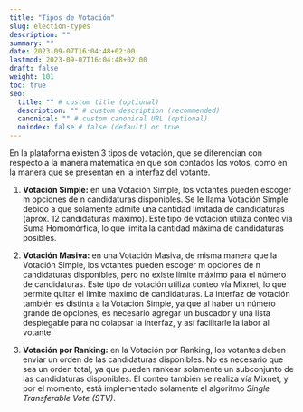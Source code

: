 ```yaml
---
title: "Tipos de Votación"
slug: election-types
description: ""
summary: ""
date: 2023-09-07T16:04:48+02:00
lastmod: 2023-09-07T16:04:48+02:00
draft: false
weight: 101
toc: true
seo:
  title: "" # custom title (optional)
  description: "" # custom description (recommended)
  canonical: "" # custom canonical URL (optional)
  noindex: false # false (default) or true
---
```

En la plataforma existen 3 tipos de votación, que se diferencian con respecto 
a la manera matemática en que son contados los votos, como en la manera que se 
presentan en la interfaz del votante.

1. **Votación Simple:** en una Votación Simple, los votantes pueden escoger m opciones de n candidaturas 
disponibles. Se le llama Votación Simple debido a que solamente admite una 
cantidad limitada de candidaturas (aprox. 12 candidaturas máximo). Este tipo de 
votación utiliza conteo vía Suma Homomórfica, lo que limita la cantidad máxima de 
candidaturas posibles. 

2. **Votación Masiva:** en una Votación Masiva, de misma manera que la Votación Simple, 
los votantes pueden escoger m opciones de n candidaturas disponibles, pero no 
existe límite máximo para el número de candidaturas. Este tipo de votación utiliza 
conteo vía Mixnet, lo que permite quitar el límite máximo de candidaturas. La 
interfaz de votación también es distinta a la Votación Simple, ya que al 
haber un número grande de opciones, es necesario agregar un buscador y una 
lista desplegable para no colapsar la interfaz, y así facilitarle la labor al 
votante.

3. **Votación por Ranking:** en la Votación por Ranking, los votantes deben enviar 
un orden de las candidaturas disponibles. No es necesario que sea un orden 
total, ya que pueden rankear solamente un subconjunto de las candidaturas 
disponibles. El conteo también se realiza vía Mixnet, y por el momento, está 
implementado solamente el algoritmo *Single Transferable Vote (STV)*.